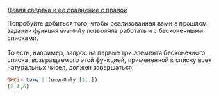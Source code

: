[Левая свертка и ее сравнение с правой](https://stepik.org/lesson/5790/step/10)

Попробуйте добиться того, чтобы реализованная вами в прошлом задании функция `evenOnly` позволяла работать и с бесконечными списками.  
\
То есть, например, запрос на первые три элемента бесконечного списка, возвращаемого этой функцией, примененной к списку всех натуральных чисел, должен завершаться:  

```haskell
GHCi> take 3 (evenOnly [1..])
[2,4,6]
```  
